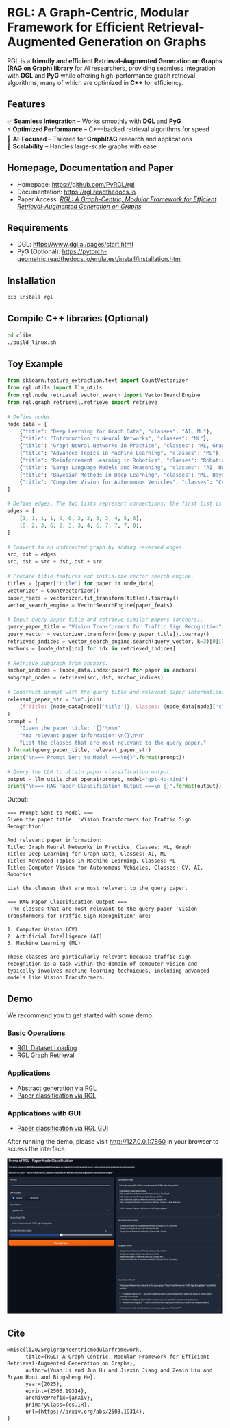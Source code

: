 <!-- include logo svg in this markdown -->
<!-- <p align="center">
    <img src="rgl-logo.png" width="400"/>
</p> -->

# RGL: A Graph-Centric, Modular Framework for Efficient Retrieval-Augmented Generation on Graphs

RGL is a **friendly and efficient Retrieval-Augmented Generation on Graphs (RAG on Graph) library** for AI researchers, providing seamless integration with **DGL** and **PyG** while offering high-performance graph retrieval algorithms, many of which are optimized in **C++** for efficiency. 

## Features  
✅ **Seamless Integration** – Works smoothly with **DGL** and **PyG**  
⚡ **Optimized Performance** – C++-backed retrieval algorithms for speed  
🧠 **AI-Focused** – Tailored for **GraphRAG** research and applications  
🔗 **Scalability** – Handles large-scale graphs with ease  

## Homepage, Documentation and Paper

- Homepage: https://github.com/PyRGL/rgl
- Documentation: https://rgl.readthedocs.io
- Paper Access: [*RGL: A Graph-Centric, Modular Framework for Efficient Retrieval-Augmented Generation on Graphs*](https://arxiv.org/abs/2503.19314)


## Requirements

- DGL: https://www.dgl.ai/pages/start.html
- PyG (Optional): https://pytorch-geometric.readthedocs.io/en/latest/install/installation.html

## Installation

```bash
pip install rgl
```

## Compile C++ libraries (Optional)

```bash
cd clibs
./build_linux.sh
```

## Toy Example
``` python
from sklearn.feature_extraction.text import CountVectorizer
from rgl.utils import llm_utils
from rgl.node_retrieval.vector_search import VectorSearchEngine
from rgl.graph_retrieval.retrieve import retrieve

# Define nodes.
node_data = [
    {"title": "Deep Learning for Graph Data", "classes": "AI, ML"},
    {"title": "Introduction to Neural Networks", "classes": "ML"},
    {"title": "Graph Neural Networks in Practice", "classes": "ML, Graph"},
    {"title": "Advanced Topics in Machine Learning", "classes": "ML"},
    {"title": "Reinforcement Learning in Robotics", "classes": "Robotics, ML"},
    {"title": "Large Language Models and Reasoning", "classes": "AI, NLP"},
    {"title": "Bayesian Methods in Deep Learning", "classes": "ML, Bayesian"},
    {"title": "Computer Vision for Autonomous Vehicles", "classes": "CV, AI, Robotics"},
]

# Define edges. The two lists represent connections: the first list is the source nodes and the second list is the destination nodes.
edges = [
    [1, 1, 1, 1, 0, 0, 2, 2, 3, 3, 4, 5, 6],
    [0, 2, 3, 6, 2, 3, 3, 4, 6, 7, 7, 7, 0],
]

# Convert to an undirected graph by adding reversed edges.
src, dst = edges
src, dst = src + dst, dst + src

# Prepare title features and initialize vector search engine.
titles = [paper["title"] for paper in node_data]
vectorizer = CountVectorizer()
paper_feats = vectorizer.fit_transform(titles).toarray()
vector_search_engine = VectorSearchEngine(paper_feats)

# Input query paper title and retrieve similar papers (anchors).
query_paper_title = "Vision Transformers for Traffic Sign Recognition"
query_vector = vectorizer.transform([query_paper_title]).toarray()
retrieved_indices = vector_search_engine.search(query_vector, k=3)[0][0]
anchors = [node_data[idx] for idx in retrieved_indices]

# Retrieve subgraph from anchors.
anchor_indices = [node_data.index(paper) for paper in anchors]
subgraph_nodes = retrieve(src, dst, anchor_indices)

# Construct prompt with the query title and relevant paper information.
relevant_paper_str = "\n".join(
    [f"Title: {node_data[node]['title']}, Classes: {node_data[node]['classes']}" for node in subgraph_nodes]
)
prompt = (
    "Given the paper title: '{}'\n\n"
    "And relevant paper information:\n{}\n\n"
    "List the classes that are most relevant to the query paper."
).format(query_paper_title, relevant_paper_str)
print("\n=== Prompt Sent to Model ===\n{}".format(prompt))

# Query the LLM to obtain paper classification output.
output = llm_utils.chat_openai(prompt, model="gpt-4o-mini")
print("\n=== RAG Paper Classification Output ===\n {}".format(output))
```

Output:
```
=== Prompt Sent to Model ===
Given the paper title: 'Vision Transformers for Traffic Sign Recognition'

And relevant paper information:
Title: Graph Neural Networks in Practice, Classes: ML, Graph
Title: Deep Learning for Graph Data, Classes: AI, ML
Title: Advanced Topics in Machine Learning, Classes: ML
Title: Computer Vision for Autonomous Vehicles, Classes: CV, AI, Robotics

List the classes that are most relevant to the query paper.

=== RAG Paper Classification Output ===
 The classes that are most relevant to the query paper 'Vision Transformers for Traffic Sign Recognition' are:

1. Computer Vision (CV)
2. Artificial Intelligence (AI)
3. Machine Learning (ML)

These classes are particularly relevant because traffic sign recognition is a task within the domain of computer vision and typically involves machine learning techniques, including advanced models like Vision Transformers.
```

## Demo

We recommend you to get started with some demo.

### Basic Operations

+ [RGL Dataset Loading](demo/demo_load_rgl_dataset.py)
+ [RGL Graph Retrieval](demo/demo_retrieval.py)

### Applications

+ [Abstract generation via RGL](demo/demo_rag_on_graph_abstract_generation.py)
+ [Paper classification via RGL](demo/demo_rag_on_graph_paper_classification.py)


### Applications with GUI

+ [Paper classification via RGL GUI](demo/demo_gui_rag_on_graph_paper_classification.py)


After running the demo, please visit http://127.0.0.1:7860 in your browser to access the interface.

![](figures/rgl_demo_gui0.png)




## Cite

```
@misc{li2025rglgraphcentricmodularframework,
      title={RGL: A Graph-Centric, Modular Framework for Efficient Retrieval-Augmented Generation on Graphs}, 
      author={Yuan Li and Jun Hu and Jiaxin Jiang and Zemin Liu and Bryan Hooi and Bingsheng He},
      year={2025},
      eprint={2503.19314},
      archivePrefix={arXiv},
      primaryClass={cs.IR},
      url={https://arxiv.org/abs/2503.19314}, 
}
```
